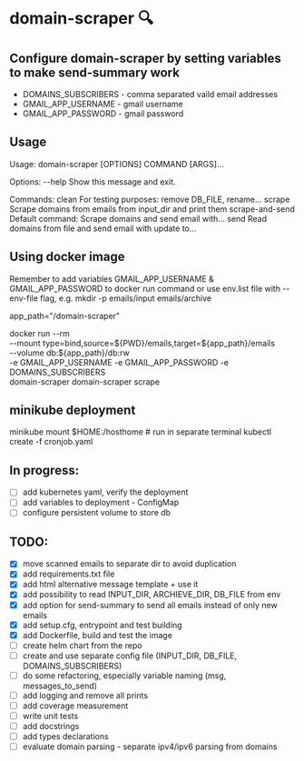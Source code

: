 # domain-scraper :mag:

## Configure domain-scraper by setting variables to make send-summary work
 - DOMAINS_SUBSCRIBERS - comma separated vaild email addresses
 - GMAIL_APP_USERNAME - gmail username
 - GMAIL_APP_PASSWORD - gmail password

## Usage
Usage: domain-scraper [OPTIONS] COMMAND [ARGS]...

Options:
  --help  Show this message and exit.

Commands:
  clean            For testing purposes: remove DB_FILE, rename...
  scrape           Scrape domains from emails from input_dir and print them
  scrape-and-send  Default command: Scrape domains and send email with...
  send             Read domains from file and send email with update to...

## Using docker image
Remember to add variables GMAIL_APP_USERNAME & GMAIL_APP_PASSWORD to docker run command or use env.list file with --env-file flag, e.g.
mkdir -p emails/input emails/archive

app_path="/domain-scraper"

docker run --rm \
    --mount type=bind,source=\${PWD}/emails,target=\${app_path}/emails \
    --volume db:${app_path}/db:rw \
    -e GMAIL_APP_USERNAME -e GMAIL_APP_PASSWORD -e DOMAINS_SUBSCRIBERS \
    domain-scraper domain-scraper scrape

## minikube deployment
minikube mount $HOME:/hosthome # run in separate terminal
kubectl create -f cronjob.yaml

## In progress:
 - [ ] add kubernetes yaml, verify the deployment
 - [ ] add variables to deployment - ConfigMap
 - [ ] configure persistent volume to store db

## TODO:
 - [x] move scanned emails to separate dir to avoid duplication
 - [x] add requirements.txt file
 - [x] add html alternative message template + use it
 - [x] add possibility to read INPUT_DIR, ARCHIEVE_DIR, DB_FILE from env
 - [x] add option for send-summary to send all emails instead of only new emails
 - [x] add setup.cfg, entrypoint and test building
 - [x] add Dockerfile, build and test the image
 - [ ] create helm chart from the repo
 - [ ] create and use separate config file (INPUT_DIR, DB_FILE, DOMAINS_SUBSCRIBERS)
 - [ ] do some refactoring, especially variable naming (msg, messages_to_send)
 - [ ] add logging and remove all prints
 - [ ] add coverage measurement
 - [ ] write unit tests
 - [ ] add docstrings
 - [ ] add types declarations
 - [ ] evaluate domain parsing - separate ipv4/ipv6 parsing from domains
